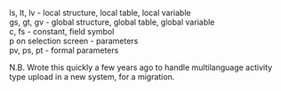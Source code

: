 ls, lt, lv - local structure, local table, local variable  
gs, gt, gv - global structure, global table, global variable  
c, fs - constant, field symbol  
p on selection screen - parameters  
pv, ps, pt - formal parameters  
  
N.B. Wrote this quickly a few years ago to handle multilanguage activity type upload in a new system, for a migration.
